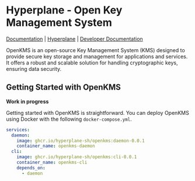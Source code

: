 # Hyperplane - Open Key Management System

[Documentation](https://docs.open-mks.com/) | [Hyperplane](https://www.hyperplane.sh) | [Developer Documentation](https://github.com/hyperplane-sh/openkms/wiki)

OpenKMS is an open-source Key Management System (KMS) designed to provide secure key storage and management for
applications and services. It offers a robust and scalable solution for handling cryptographic keys, ensuring data
security.

## Getting Started with OpenKMS

**Work in progress**

Getting started with OpenKMS is straightforward. You can deploy OpenKMS using Docker with the following
`docker-compose.yml`.

```yaml
services:
  daemon:
    image: ghcr.io/hyperplane-sh/openkms:daemon-0.0.1
    container_name: openkms-daemon
  cli:
    image: ghcr.io/hyperplane-sh/openkms:cli-0.0.1
    container_name: openkms-cli
    depends_on:
      - daemon
```

